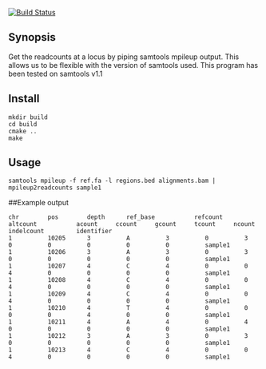 [![Build Status](https://travis-ci.org/kriemo/mpileup2readcounts.svg?branch=master)](https://travis-ci.org/kriemo/mpileup2readcounts)

## Synopsis

Get the readcounts at a locus by piping samtools mpileup output.
This allows us to be flexible with the version of samtools used.
This program has been tested on samtools v1.1

## Install
```
mkdir build
cd build
cmake ..
make
```

## Usage
```
samtools mpileup -f ref.fa -l regions.bed alignments.bam | mpileup2readcounts sample1
```

##Example output
```
chr        pos        depth      ref_base           refcount           altcount           acount     ccount     gcount     tcount     ncount     indelcount         identifier
1          10205      3          A          3          0          3          0          0          0          0          0          sample1
1          10206      3          A          3          0          3          0          0          0          0          0          sample1
1          10207      4          C          4          0          0          4          0          0          0          0          sample1
1          10208      4          C          4          0          0          4          0          0          0          0          sample1
1          10209      4          C          4          0          0          4          0          0          0          0          sample1
1          10210      4          T          4          0          0          0          0          4          0          0          sample1
1          10211      4          A          4          0          4          0          0          0          0          0          sample1
1          10212      3          A          3          0          3          0          0          0          0          0          sample1
1          10213      4          C          4          0          0          4          0          0          0          0          sample1
```
